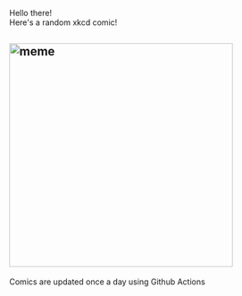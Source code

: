 Hello there! <br>Here's a random xkcd comic!<br>
## <img src="https://imgs.xkcd.com/comics/birthday.png" alt="meme" width="400"/><br>
Comics are updated once a day using Github Actions